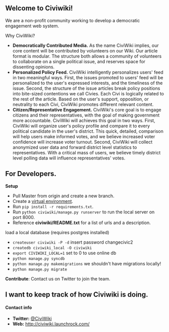 Welcome to Civiwiki!
-------------------

We are a non-profit community working to develop a democratic engagement web system. 

Why CiviWiki?

* **Democratically Contributed Media.** As the name CiviWiki implies, our core content will be contributed by volunteers on our Wiki. Our article format is modular. The structure both allows a community of volunteers to collaborate on a single political issue, and reserves space for dissenting opinions. 
* **Personalized Policy Feed.** CiviWiki intelligently personalizes users' feed in two meaningful ways. First, the issues promoted to users' feed will be personalized to the user's expressed interests, and the timeliness of the issue. Second, the structure of the issue articles break policy positions into bite-sized contentions we call Civies. Each Civi is logically related to the rest of the article. Based on the user's support, opposition, or neutrality to each Civi, CiviWiki promotes different relevant content. 
* **Citizen/Representative Engagement.** CiviWiki's core goal is to engage citizens and their representatives, with the goal of making government more accountable. CiviWiki will achieves this goal in two ways. First, CiviWiki will organize user's policy profile and compare it to every political candidate in the user's district. This quick, detailed, comparison will help users make informed votes, and we believe increased voter confidence will increase voter turnout. Second, CiviWiki will collect anonymized user data and forward district level statistics to representatives. With a critical mass of users, we believe timely district level polling data will influence representatives' votes.

For Developers.
---------------

**Setup**
* Pull Master from origin and create a new branch.
* Create a [virtual environment](http://docs.python-guide.org/en/latest/dev/virtualenvs/).
* Run `pip install -r requirements.txt`.
* Run `python civiwiki/manage.py runserver` to run the local server on port 8000.
* Reference **civiwiki/README.txt** for a list of urls and a description.

load a local database (requires postgres installed)
* `createuser civiwiki -P -d` insert password changecivic2
* `createdb civiwiki_local -O civiwiki`
* `export CIVIWIKI_LOCAL=1` set to 0 to use online db
* `python manage.py syncdb`
* `python manage.py makemigrations` we shouldn't have migrations locally!
* `python manage.py migrate`


**Contribute**:
Contact us on Twitter to join the team.

I want to keep track of how Civiwiki is doing.
----------------------------------------------

#### Contact info

* **Twitter:** [@CiviWiki](https://twitter.com/civiwiki)
* **Web:** http://civiwiki.launchrock.com/



